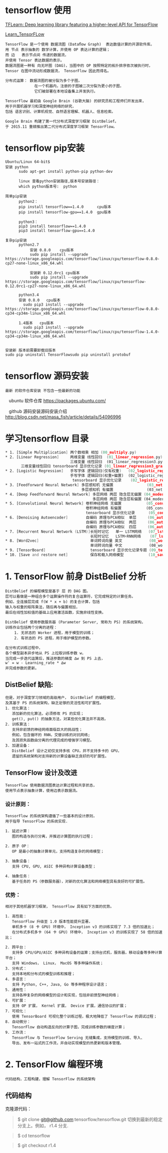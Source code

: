 # tensorflow  使用

[TFLearn: Deep learning library featuring a higher-level API for TensorFlow ](https://github.com/Ewenwan/tflearn)


[Learn_TensorFLow](https://github.com/Ewenwan/Learn_TensorFLow)

    TensorFlow 是一个使用 数据流图 (Dataﬂow Graph)  表达数值计算的开源软件库。
    用 节点 表示抽象的 数学计算，并使用 OP 表达计算的逻辑；
    而 边   表示节点间 传递的数据流，
    并使用 Tensor 表达数据的表示。
    数据流图是一种有 向无环图 (DAG)，当图中的 OP 按照特定的拓扑排序依次被执行时，
    Tensor 在图中流动形成数据流， TensorFlow 因此而得名。
    
    分布式运算： 数据流图的被分裂为多个子图，
                 在一个机器内，注册的子图被二次分裂为更小的子图，
                 它们被部署在本地设备集上并发执行。
    
    TensorFlow 最初由 Google Brain (谷歌大脑) 的研究员和工程师们开发出来，
    用于开展机器学习和深度神经网络的研究，
    包括 语言识别、计算机视觉、自然语言理解、机器人、信息检索。
    
    Google Brain 构建了第一代分布式深度学习框架 DistBelief。
    于 2015.11 重磅推出第二代分布式深度学习框架 TensorFlow。

# tensorflow  pip安装
    Ubuntu/Linux 64-bit$ 
    安装 python
          sudo apt-get install python-pip python-dev

          linux 查看python安装路径,版本号安装路径：
          which python版本号:  python

    简单pip安装 
          python2：
          pip install tensorflow==1.4.0      cpu版本
          pip install tensorflow-gpu==1.4.0  gpu版本

          python3：
          pip3 install tensorflow==1.4.0
          pip3 install tensorflow-gpu==1.4.0

    复杂pip安装
          python2.7 
               安装 0.8.0    cpu版本
               sudo pip install --upgrade https://storage.googleapis.com/tensorflow/linux/cpu/tensorflow-0.8.0-cp27-none-linux_x86_64.whl

               安装新 0.12.0rc1 cpu版本
               sudo pip install --upgrade https://storage.googleapis.com/tensorflow/linux/cpu/tensorflow-0.12.0rc1-cp27-none-linux_x86_64.whl

          python3.4
          安装 0.8.0   cpu版本
            sudo pip3 install --upgrade https://storage.googleapis.com/tensorflow/linux/cpu/tensorflow-0.8.0-cp34-cp34m-linux_x86_64.whl

          1.4版本   cpu版本
            sudo pip3 install --upgrade https://storage.googleapis.com/tensorflow/linux/cpu/tensorflow-1.4.0-cp34-cp34m-linux_x86_64.whl


    安装新 版本前需要卸载旧版本
    sudo pip uninstall TensorFlowsudo pip uninstall protobuf 
    
# tensorflow  源码安装
    最新 的软件仓库安装 不包含一些最新的功能
    ubuntu 软件仓库 https://packages.ubuntu.com/
    
    github 源码安装源码安装介绍
    http://blog.csdn.net/masa_fish/article/details/54096996
    
# 学习tensorflow 目录
```asm
* 1. [Simple Multiplication] 两个数相乘 相加 (00_multiply.py) 
* 2. [Linear Regression]     两维变量 线性回归  (01_linear_regression.py)
                             三维变量 线性回归  (01_linear_regression3.py)
       三维变量线性回归 tensorboard 显示优化记录 (01_linear_regression3_graph.py)
* 2. [Logistic Regression]   手写字体 逻辑回归(仅有权重)   (02_logistic_regression.py)
                             手写字体 逻辑回归(权重+偏置)  (02_logistic_regression2.py)
                              tensorboard 显示优化记录    (02_logistic_regression2_tf_board_graph.py
* 3. [Feedforward Neural Network] 多层感知机 无偏置               (03_net.py)
                                  多层感知机 有偏置               (03_net2.py)
* 4. [Deep Feedforward Neural Network] 多层网络 两层 隐含层无偏置 (04_modern_net.py)
                                       多层网络 两层 隐含层有偏置 (04_modern_net2.py)
* 5. [Convolutional Neural Network] 卷积神经网络 无偏置           (05_convolutional_net.py)
                                    卷积神经网络 有偏置           (05_convolutional_net2.py)
                                    tensorboard 显示优化记录      (05_convolutional_net3_board.py)
* 6. [Denoising Autoencoder]        自编码 原理与PCA相似  单层     (06_autoencoder.py)
                                    自编码 原理与PCA相似  两层     (06_autoencoder2.py)
                                    自编码 原理与PCA相似  四层     (06_autoencoder3.py)
* 7. [Recurrent Neural Network (LSTM)]长短时记忆   单一 LSTM网络   (07_lstm.py)
                                      长短时记忆   LSTM+RNN网络    (07_lstm2.py)
* 8. [Word2vec]                       单词转词向量 英文            (08_word2vec.py)
                                      单词转词向量 中文            (08_word2vec2.py)
* 9. [TensorBoard]                    tensorboard 显示优化记录专题 (09_tensorboard.py)
* 10. [Save and restore net]          保存和载入网络模型           (10_save_restore_net.py)
```



# 1. TensorFlow 前身 DistBelief 分析 
    DistBelief 的编程模型是基于 层 的 DAG 图。
    层可以看做是一种组合多个运算操作符的复合运算符，它完成特定的计算任务。
    例如，全连接层完成 f(W * x + b) 的复合计算，包括
    输入与权重的矩阵乘法，随后再与偏置相加，
    最后在线性加权值的基础上应用激活函数，实施非线性变换。
    
    DistBelief 使用参数服务器 (Parameter Server, 常称为 PS) 的系统架构，
    训练作业包括两个分离的进程：
        1. 无状态的 Worker 进程，用于模型的训练；
        2. 有状态的 PS 进程，用于维护模型的参数。
     
    在分布式训练过程中，
    各个模型副本异步地从 PS 上拉取训练参数 w，
    当完成一步迭代运算后，推送参数的梯度 ∆w 到 PS 上去，
    w' = w - Learning_rate * ∆w 
    并完成参数的更新。

## DistBelief 缺陷:
    但是，对于深度学习领域的高级用户， DistBelief 的编程模型，
    及其基于 PS 的系统架构，缺乏足够的灵活性和可扩展性。
    1. 优化算法：
       添加新的优化算法，必须修改 PS 的实现；
       get(), put() 的抽象方法，对某些优化算法并不高效。
    2. 训练算法：
       支持非前馈的神经网络面临巨大的挑战性；
       例如，包含循环的 RNN，交替训练的对抗网络;
       及其损失函数由分离的代理完成的增强学习模型。
    3. 加速设备：
       DistBelief 设计之初仅支持多核 CPU，并不支持多卡的 GPU，
       遗留的系统架构对支持新的计算设备缺乏良好的可扩展性。 

##  TensorFlow 设计及改进
    TensorFlow 使用数据流图表达计算过程和共享状态，
    使用节点表示抽象计算，使用边表示数据流。
    
    
### 设计原则：
    TensorFlow 的系统架构遵循了一些基本的设计原则，
    用于指导 TensorFlow 的系统实现.
    
    1. 延迟计算：
       图的构造与执行分离，并推迟计算图的执行过程；
       
    2. 原子 OP： 
       OP 是最小的抽象计算单元，支持构造复杂的网络模型；
       
    3. 抽象设备：
       支持 CPU, GPU, ASIC 多种异构计算设备类型；
       
    4. 抽象任务：
       基于任务的 PS（参数服务器），对新的优化算法和网络模型具有良好的可扩展性。
    
### 优势：
    相对于其他机器学习框架， TensorFlow 具有如下方面的优势。
    
    1. 高性能： 
       TensorFlow 升级至 1.0 版本性能提升显著，
       单机多卡 (8 卡 GPU) 环境中， Inception v3 的训练实现了 7.3 倍的加速比；
       在分布式多机多卡 (64 卡 GPU) 环境中， Inception v3 的训练实现了 58 倍的加速比；
       
    2. 跨平台：
       支持多 CPU/GPU/ASIC 多种异构设备的运算；支持台式机，服务器，移动设备等多种计算平台；
       支持 Windows， Linux， MacOS 等多种操作系统；
    3. 分布式：
       支持本地和分布式的模型训练和推理；
    4. 多语言：
       支持 Python, C++, Java, Go 等多种程序设计语言；
    5. 通用性：
       支持各种复杂的网络模型的设计和实现，包括非前馈型神经网络；
    6. 可扩展：
       支持 OP 扩展， Kernel 扩展， Device 扩展，通信协议的扩展；
    7. 可视化：
       使用 TensorBoard 可视化整个训练过程，极大地降低了 TensorFlow 的调试过程；
    8. 自动微分： 
       TensorFlow 自动构造反向的计算子图，完成训练参数的梯度计算；
    9. 工作流： 
       TensorFlow 与 TensorFlow Serving 无缝集成，支持模型的训练、导入、
       导出、发布一站式的工作流，并自动实现模型的热更新和版本管理。
    
# 2. TensorFlow 编程环境
    代码结构，工程构建，理解 TensorFlow 的系统架构
    
## 代码结构
克隆源代码：
> $ git clone git@github.com:tensorflow/tensorflow.git
切换到最新的稳定分支上。例如， r1.4 分支.

> $ cd tensorflow

> $ git checkout r1.4


